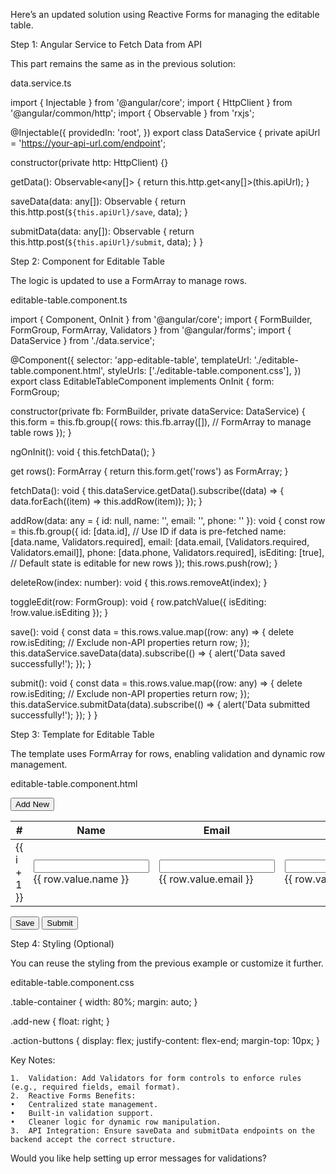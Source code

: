 Here’s an updated solution using Reactive Forms for managing the editable table.

Step 1: Angular Service to Fetch Data from API

This part remains the same as in the previous solution:

data.service.ts

import { Injectable } from '@angular/core';
import { HttpClient } from '@angular/common/http';
import { Observable } from 'rxjs';

@Injectable({
  providedIn: 'root',
})
export class DataService {
  private apiUrl = 'https://your-api-url.com/endpoint';

  constructor(private http: HttpClient) {}

  getData(): Observable<any[]> {
    return this.http.get<any[]>(this.apiUrl);
  }

  saveData(data: any[]): Observable<any> {
    return this.http.post(`${this.apiUrl}/save`, data);
  }

  submitData(data: any[]): Observable<any> {
    return this.http.post(`${this.apiUrl}/submit`, data);
  }
}

Step 2: Component for Editable Table

The logic is updated to use a FormArray to manage rows.

editable-table.component.ts

import { Component, OnInit } from '@angular/core';
import { FormBuilder, FormGroup, FormArray, Validators } from '@angular/forms';
import { DataService } from './data.service';

@Component({
  selector: 'app-editable-table',
  templateUrl: './editable-table.component.html',
  styleUrls: ['./editable-table.component.css'],
})
export class EditableTableComponent implements OnInit {
  form: FormGroup;

  constructor(private fb: FormBuilder, private dataService: DataService) {
    this.form = this.fb.group({
      rows: this.fb.array([]), // FormArray to manage table rows
    });
  }

  ngOnInit(): void {
    this.fetchData();
  }

  get rows(): FormArray {
    return this.form.get('rows') as FormArray;
  }

  fetchData(): void {
    this.dataService.getData().subscribe((data) => {
      data.forEach((item) => this.addRow(item));
    });
  }

  addRow(data: any = { id: null, name: '', email: '', phone: '' }): void {
    const row = this.fb.group({
      id: [data.id], // Use ID if data is pre-fetched
      name: [data.name, Validators.required],
      email: [data.email, [Validators.required, Validators.email]],
      phone: [data.phone, Validators.required],
      isEditing: [true], // Default state is editable for new rows
    });
    this.rows.push(row);
  }

  deleteRow(index: number): void {
    this.rows.removeAt(index);
  }

  toggleEdit(row: FormGroup): void {
    row.patchValue({ isEditing: !row.value.isEditing });
  }

  save(): void {
    const data = this.rows.value.map((row: any) => {
      delete row.isEditing; // Exclude non-API properties
      return row;
    });
    this.dataService.saveData(data).subscribe(() => {
      alert('Data saved successfully!');
    });
  }

  submit(): void {
    const data = this.rows.value.map((row: any) => {
      delete row.isEditing; // Exclude non-API properties
      return row;
    });
    this.dataService.submitData(data).subscribe(() => {
      alert('Data submitted successfully!');
    });
  }
}

Step 3: Template for Editable Table

The template uses FormArray for rows, enabling validation and dynamic row management.

editable-table.component.html

<div class="table-container">
  <button class="btn btn-primary add-new" (click)="addRow()">Add New</button>

  <form [formGroup]="form">
    <table class="table table-bordered mt-2">
      <thead>
        <tr>
          <th>#</th>
          <th>Name</th>
          <th>Email</th>
          <th>Phone</th>
          <th>Actions</th>
        </tr>
      </thead>
      <tbody formArrayName="rows">
        <tr *ngFor="let row of rows.controls; let i = index" [formGroupName]="i">
          <td>{{ i + 1 }}</td>
          <td>
            <input
              *ngIf="row.value.isEditing"
              formControlName="name"
              type="text"
              class="form-control"
            />
            <span *ngIf="!row.value.isEditing">{{ row.value.name }}</span>
          </td>
          <td>
            <input
              *ngIf="row.value.isEditing"
              formControlName="email"
              type="email"
              class="form-control"
            />
            <span *ngIf="!row.value.isEditing">{{ row.value.email }}</span>
          </td>
          <td>
            <input
              *ngIf="row.value.isEditing"
              formControlName="phone"
              type="text"
              class="form-control"
            />
            <span *ngIf="!row.value.isEditing">{{ row.value.phone }}</span>
          </td>
          <td>
            <button
              *ngIf="!row.value.isEditing"
              class="btn btn-sm btn-warning"
              (click)="toggleEdit(row)"
            >
              Edit
            </button>
            <button
              *ngIf="row.value.isEditing"
              class="btn btn-sm btn-success"
              (click)="toggleEdit(row)"
            >
              Save
            </button>
            <button
              class="btn btn-sm btn-danger"
              (click)="deleteRow(i)"
            >
              Delete
            </button>
          </td>
        </tr>
      </tbody>
    </table>
  </form>

  <div class="action-buttons">
    <button class="btn btn-success" (click)="save()">Save</button>
    <button class="btn btn-primary" (click)="submit()">Submit</button>
  </div>
</div>

Step 4: Styling (Optional)

You can reuse the styling from the previous example or customize it further.

editable-table.component.css

.table-container {
  width: 80%;
  margin: auto;
}

.add-new {
  float: right;
}

.action-buttons {
  display: flex;
  justify-content: flex-end;
  margin-top: 10px;
}

Key Notes:

	1.	Validation: Add Validators for form controls to enforce rules (e.g., required fields, email format).
	2.	Reactive Forms Benefits:
	•	Centralized state management.
	•	Built-in validation support.
	•	Cleaner logic for dynamic row manipulation.
	3.	API Integration: Ensure saveData and submitData endpoints on the backend accept the correct structure.

Would you like help setting up error messages for validations?